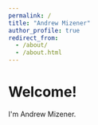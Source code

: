 ```yaml
---
permalink: /
title: "Andrew Mizener"
author_profile: true
redirect_from: 
  - /about/
  - /about.html
---
```



Welcome!
======

I'm Andrew Mizener.
